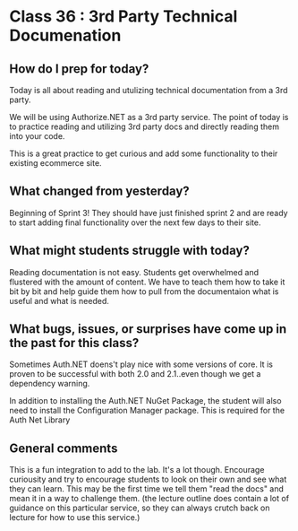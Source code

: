 # Class 36 : 3rd Party Technical Documenation

## How do I prep for today?
Today is all about reading and utulizing technical documentation
from a 3rd party. 

We will be using Authorize.NET as a 3rd party service. The point
of today is to practice reading and utilizing 3rd party docs
and directly reading them into your code. 

This is a great practice to get curious and add some functionality 
to their existing ecommerce site.

## What changed from yesterday? 
Beginning of Sprint 3! They should have just finished sprint 2 and 
are ready to start adding final functionality over the next few days to their site. 

## What might students struggle with today?  
Reading documentation is not easy. Students get overwhelmed 
and flustered with the amount of content. We have to teach them
how to take it bit by bit and help guide them how to pull from 
the documentaion what is useful and what is needed. 

## What bugs, issues, or surprises have come up in the past for this class?
Sometimes Auth.NET doens't play nice with some versions of core.
It is proven to be successful with both 2.0 and 2.1..even though we get
a dependency warning. 

In addition to installing the Auth.NET NuGet Package, the student will also need to install the 
Configuration Manager package. This is required for the Auth Net Library

## General comments
This is a fun integration to add to the lab. It's a lot though.
Encourage curiousity and try to encourage students to look on their own and
see what they can learn. This may be the first time we tell them "read the docs"
and mean it in a way to challenge them. (the lecture outline does contain a lot of
guidance on this particular service, so they can always crutch back on lecture
for how to use this service.)